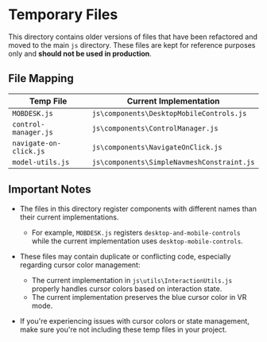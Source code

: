 # Temporary Files

This directory contains older versions of files that have been refactored and moved to the main `js` directory. These files are kept for reference purposes only and **should not be used in production**.

## File Mapping

| Temp File | Current Implementation |
|-----------|------------------------|
| `MOBDESK.js` | `js\components\DesktopMobileControls.js` |
| `control-manager.js` | `js\components\ControlManager.js` |
| `navigate-on-click.js` | `js\components\NavigateOnClick.js` |
| `model-utils.js` | `js\components\SimpleNavmeshConstraint.js` |

## Important Notes

- The files in this directory register components with different names than their current implementations.
  - For example, `MOBDESK.js` registers `desktop-and-mobile-controls` while the current implementation uses `desktop-mobile-controls`.
  
- These files may contain duplicate or conflicting code, especially regarding cursor color management:
  - The current implementation in `js\utils\InteractionUtils.js` properly handles cursor colors based on interaction state.
  - The current implementation preserves the blue cursor color in VR mode.

- If you're experiencing issues with cursor colors or state management, make sure you're not including these temp files in your project.
